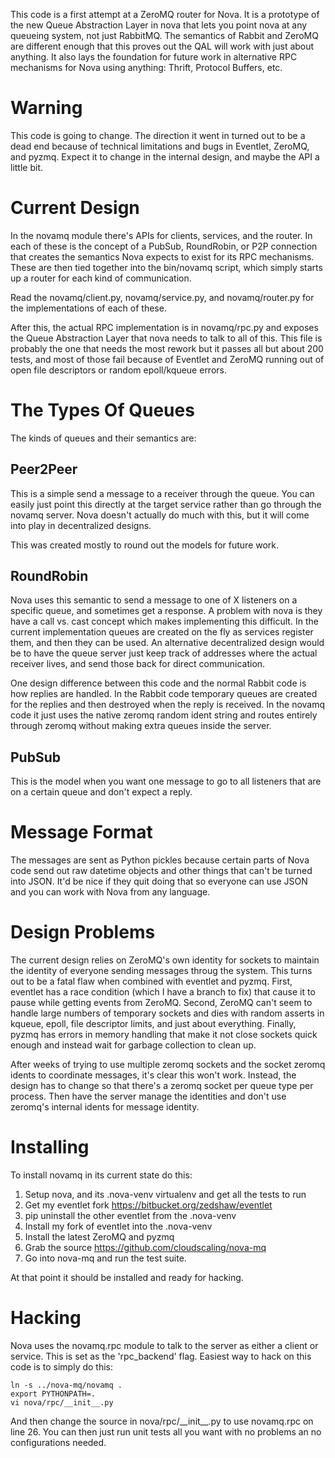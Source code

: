 This code is a first attempt at a ZeroMQ router for Nova.
It is a prototype of the new Queue Abstraction Layer in
nova that lets you point nova at any queueing system,
not just RabbitMQ.  The semantics of Rabbit and ZeroMQ
are different enough that this proves out the QAL will
work with just about anything.  It also lays the foundation
for future work in alternative RPC mechanisms for Nova
using anything:  Thrift, Protocol Buffers, etc.

Warning
=======

This code is going to change.  The direction it went in 
turned out to be a dead end because of technical limitations
and bugs in Eventlet, ZeroMQ, and pyzmq.  Expect it to
change in the internal design, and maybe the API a little
bit.


Current Design
==============

In the novamq module there's APIs for clients, 
services, and the router.  In each of these is
the concept of a PubSub, RoundRobin, or P2P connection
that creates the semantics Nova expects to exist
for its RPC mechanisms.  These are then tied together
into the bin/novamq script, which simply starts up
a router for each kind of communication.

Read the novamq/client.py, novamq/service.py, and
novamq/router.py for the implementations of each
of these.

After this, the actual RPC implementation is in
novamq/rpc.py and exposes the Queue Abstraction Layer
that nova needs to talk to all of this.  This file
is probably the one that needs the most rework
but it passes all but about 200 tests, and most of
those fail because of Eventlet and ZeroMQ running
out of open file descriptors or random epoll/kqueue
errors.

The Types Of Queues
===================

The kinds of queues and their semantics are:

Peer2Peer
---------

This is a simple send a message to a receiver through the queue.  You
can easily just point this directly at the target service rather than
go through the novamq server.  Nova doesn't actually do much with
this, but it will come into play in decentralized designs.

This was created mostly to round out the models for future
work.

RoundRobin
----------

Nova uses this semantic to send a message to one of X listeners on a
specific queue, and sometimes get a response.  A problem with nova is
they have a call vs. cast concept which makes implementing this
difficult.  In the current implementation queues are created on the
fly as services register them, and then they can be used.  An
alternative decentralized design would be to have the queue server
just keep track of addresses where the actual receiver lives, and
send those back for direct communication.

One design difference between this code and the normal Rabbit code is how
replies are handled.  In the Rabbit code temporary queues are created for the
replies and then destroyed when the reply is received.  In the novamq code it
just uses the native zeromq random ident string and routes entirely through
zeromq without making extra queues inside the server.

PubSub
------

This is the model when you want one message to go to all listeners that are on
a certain queue and don't expect a reply.

Message Format
==============

The messages are sent as Python pickles because certain parts of Nova code
send out raw datetime objects and other things that can't be turned into
JSON.  It'd be nice if they quit doing that so everyone can use JSON and
you can work with Nova from any language.


Design Problems
===============

The current design relies on ZeroMQ's own identity for sockets
to maintain the identity of everyone sending messages throug
the system.  This turns out to be a fatal flaw when combined
with eventlet and pyzmq.  First, eventlet has a race condition
(which I have a branch to fix) that cause it to pause while
getting events from ZeroMQ.  Second, ZeroMQ can't seem to handle
large numbers of temporary sockets and dies with random asserts
in kqueue, epoll, file descriptor limits, and just about everything.
Finally, pyzmq has errors in memory handling that make it not
close sockets quick enough and instead wait for garbage 
collection to clean up.

After weeks of trying to use multiple zeromq sockets and the
socket zeromq idents to coordinate messages, it's clear this
won't work.  Instead, the design has to change so that there's
a zeromq socket per queue type per process.  Then have the
server manage the identities and don't use zeromq's internal
idents for message identity.


Installing
==========

To install novamq in its current state do this:

1. Setup nova, and its .nova-venv virtualenv and get all the tests to run
3. Get my eventlet fork https://bitbucket.org/zedshaw/eventlet
4. pip uninstall the other eventlet from the .nova-venv
5. Install my fork of eventlet into the .nova-venv
6. Install the latest ZeroMQ and pyzmq
2. Grab the source https://github.com/cloudscaling/nova-mq
7. Go into nova-mq and run the test suite.

At that point it should be installed and ready for hacking.

Hacking
=======

Nova uses the novamq.rpc module to talk to the server as either a client or
service.  This is set as the 'rpc_backend' flag.  Easiest way to hack on this
code is to simply do this:

    ln -s ../nova-mq/novamq .
    export PYTHONPATH=.
    vi nova/rpc/__init__.py

And then change the source in nova/rpc/\_\_init\_\_.py to use novamq.rpc on line
26.  You can then just run unit tests all you want with no problems an no
configurations needed.


